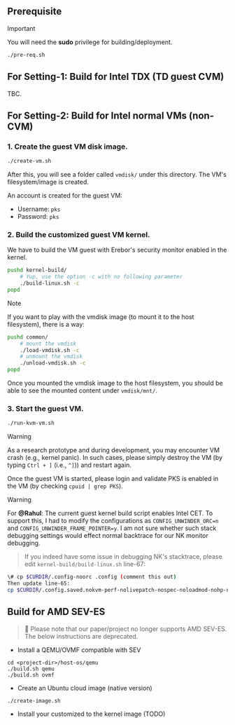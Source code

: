 ## Prerequisite

> [!IMPORTANT]
> You will need the **sudo** privilege for building/deployment.

```bash
./pre-req.sh
```

## For Setting-1: Build for Intel TDX (TD guest CVM)

TBC.

## For Setting-2: Build for Intel normal VMs (non-CVM)

### 1. Create the guest VM disk image.

```bash
./create-vm.sh
```

After this, you will see a folder called `vmdisk/` under this directory. The VM's filesystem/image is created.

An account is created for the guest VM:
- Username: `pks`
- Password: `pks`

### 2. Build the customized guest VM kernel.

 We have to build the VM guest with Erebor's security monitor enabled in the kernel.

```bash
pushd kernel-build/
    # Yup, use the option -c with no following parameter
    ./build-linux.sh -c
popd
```


> [!NOTE]
If you want to play with the vmdisk image (to mount it to the host filesystem), there is a way:

```bash
pushd common/
    # mount the vmdisk
    ./load-vmdisk.sh -c
    # unmount the vmdisk
    ./unload-vmdisk.sh -c
popd
```

Once you mounted the vmdisk image to the host filesystem, you should be able to see the mounted content under `vmdisk/mnt/`.

### 3. Start the guest VM.

```bash
./run-kvm-vm.sh
```

> [!WARNING]
As a research prototype and during development, you may encounter VM crash (e.g., kernel panic). In such cases, please simply destroy the VM  (by typing `Ctrl + ]` (i.e., `^]`)) and restart again.

Once the guest VM is started, please login and validate PKS is enabled in the VM (by checking `cpuid | grep PKS`).

> [!WARNING]
For **@Rahul**:
The current guest kernel build script enables Intel CET. To support this, I had to modify the configurations as `CONFIG_UNWINDER_ORC=n` and `CONFIG_UNWINDER_FRAME_POINTER=y`.
I am not sure whether such stack debugging settings would effect normal backtrace for our NK monitor debugging.
>
> If you indeed have some issue in debugging NK's stacktrace, please edit `kernel-build/build-linux.sh` line-67:
```bash
\# cp $CURDIR/.config-noorc .config (comment this out)
Then update line-65:
cp $CURDIR/.config.saved.nokvm-perf-nolivepatch-nospec-noloadmod-nohp-no5level-tdx .config (uncomment this)
```


## Build for AMD SEV-ES

> :stop_sign:
> Please note that our paper/project no longer supports AMD SEV-ES.
> The below instructions are deprecated.

- Install a QEMU/OVMF compatible with SEV
```
cd <project-dir>/host-os/qemu
./build.sh qemu
./build.sh ovmf
```

- Create an Ubuntu cloud image (native version)
```
./create-image.sh
```

- Install your customized to the kernel image (TODO)
